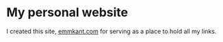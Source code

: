 # My personal website

I created this site, [emmkant.com](https://emmkant.com) for serving as a place to hold all my links. 
